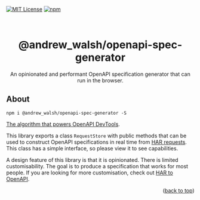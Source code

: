 <a name="readme-top"></a>

[![MIT License][license-shield]][license-url]
<a href="https://www.npmjs.com/package/@andrew_walsh/openapi-spec-generator"><img alt="npm" src="https://img.shields.io/npm/v/@andrew_walsh/openapi-spec-generator?style=for-the-badge"></a>

<!-- PROJECT LOGO -->
<br />
<div align="center">
  <h1 align="center" style="max-width: 600px;">
    @andrew_walsh/openapi-spec-generator
  </h1>
  <p align="center" style="max-width: 600px;">
    An opinionated and performant OpenAPI specification generator that can run in the browser.
  </p>
</div>

## About

```
npm i @andrew_walsh/openapi-spec-generator -S
```

[The algorithm that powers OpenAPI DevTools](https://github.com/AndrewWalsh/openapi-devtools).

This library exports a class `RequestStore` with public methods that can be used to construct OpenAPI specifications in real time from [HAR requests](https://www.npmjs.com/package/@types/har-format). This class has a simple interface, so please view it to see capabilities.

A design feature of this library is that it is opinionated. There is limited customisability. The goal is to produce a specification that works for most people. If you are looking for more customisation, check out [HAR to OpenAPI](https://github.com/jonluca/har-to-openapi).

<p align="right">(<a href="#readme-top">back to top</a>)</p>

[license-url]: https://github.com/AndrewWalsh/openapi-devtools/blob/main/LICENSE.txt
[license-shield]: https://img.shields.io/github/license/AndrewWalsh/openapi-devtools.svg?style=for-the-badge
